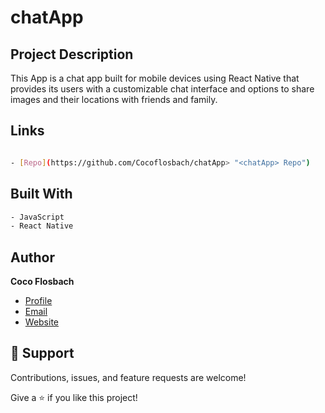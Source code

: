 # chatApp

## Project Description

This App is a chat app built for mobile devices using React Native that provides its users with a customizable chat interface and options to share images and their locations with friends and family.

## Links

```bash

- [Repo](https://github.com/Cocoflosbach/chatApp> "<chatApp> Repo")

```

## Built With

```bash
- JavaScript
- React Native
```

## Author

**Coco Flosbach**

- [Profile](https://github.com/Cocoflosbach "Coco Flosbach")
- [Email](mailto:cocoflosbach@theasnbrand.com?subject=Hi "Hi!")
- [Website](https://cocoflosbach.github.io/Portfolio-site/ "Welcome")

## 🤝 Support

Contributions, issues, and feature requests are welcome!

Give a ⭐️ if you like this project!
